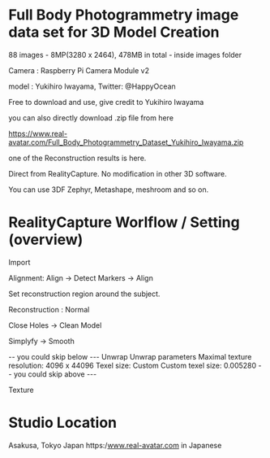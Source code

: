 
# Full Body Photogrammetry image data set for 3D Model Creation

88 images - 8MP(3280 x 2464), 478MB in total - inside images folder

Camera : Raspberry Pi Camera Module v2

model : Yukihiro Iwayama,  Twitter: @HappyOcean

Free to download and use, give credit to Yukihiro Iwayama

you can also directly download .zip file from here

https://www.real-avatar.com/Full_Body_Photogrammetry_Dataset_Yukihiro_Iwayama.zip

one of the Reconstruction results is here.

Direct from RealityCapture. No modification in other 3D software.

You can use 3DF Zephyr, Metashape, meshroom and so on.

# RealityCapture Worlflow / Setting (overview)

Import

Alignment: Align -> Detect Markers -> Align

Set reconstruction region around the subject.

Reconstruction : Normal

Close Holes -> Clean Model

Simplyfy -> Smooth

-- you could skip below ---
Unwrap
  Unwrap parameters
    Maximal texture resolution: 4096 x 44096
    Texel size: Custom
    Custom texel size: 0.005280
-- you could skip above ---    

Texture


# Studio Location 
Asakusa, Tokyo Japan
https:/www.real-avatar.com in Japanese
